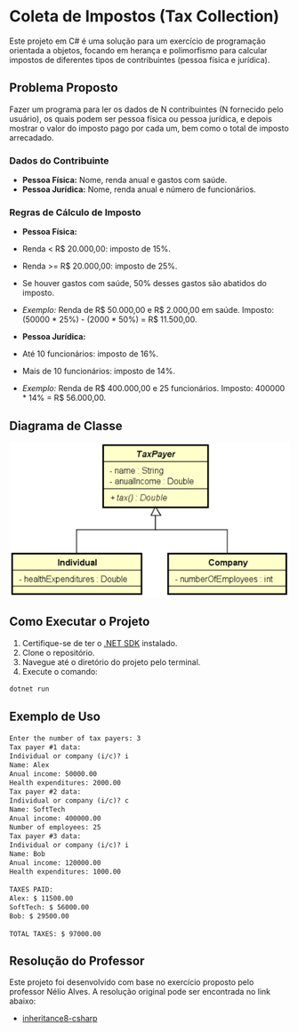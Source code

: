 
# Coleta de Impostos (Tax Collection)

Este projeto em C# é uma solução para um exercício de programação orientada a objetos, focando em herança e polimorfismo para calcular impostos de diferentes tipos de contribuintes (pessoa física e jurídica).

## Problema Proposto

Fazer um programa para ler os dados de N contribuintes (N fornecido pelo usuário), os quais podem ser pessoa física ou pessoa jurídica, e depois mostrar o valor do imposto pago por cada um, bem como o total de imposto arrecadado.

### Dados do Contribuinte

*   **Pessoa Física:** Nome, renda anual e gastos com saúde.
*   **Pessoa Jurídica:** Nome, renda anual e número de funcionários.

### Regras de Cálculo de Imposto

*   **Pessoa Física:**
  *   Renda < R$ 20.000,00: imposto de 15%.
  *   Renda >= R$ 20.000,00: imposto de 25%.
  *   Se houver gastos com saúde, 50% desses gastos são abatidos do imposto.
  *   *Exemplo:* Renda de R$ 50.000,00 e R$ 2.000,00 em saúde. Imposto: (50000 * 25%) - (2000 * 50%) = R$ 11.500,00.

*   **Pessoa Jurídica:**
  *   Até 10 funcionários: imposto de 16%.
  *   Mais de 10 funcionários: imposto de 14%.
  *   *Exemplo:* Renda de R$ 400.000,00 e 25 funcionários. Imposto: 400000 * 14% = R$ 56.000,00.

## Diagrama de Classe

![Diagrama de Classe](./class-diagram.png)

## Como Executar o Projeto

1.  Certifique-se de ter o [.NET SDK](https://dotnet.microsoft.com/download) instalado.
2.  Clone o repositório.
3.  Navegue até o diretório do projeto pelo terminal.
4.  Execute o comando:
  ```bash
  dotnet run
  ```

## Exemplo de Uso

```
Enter the number of tax payers: 3
Tax payer #1 data:
Individual or company (i/c)? i
Name: Alex
Anual income: 50000.00
Health expenditures: 2000.00
Tax payer #2 data:
Individual or company (i/c)? c
Name: SoftTech
Anual income: 400000.00
Number of employees: 25
Tax payer #3 data:
Individual or company (i/c)? i
Name: Bob
Anual income: 120000.00
Health expenditures: 1000.00

TAXES PAID:
Alex: $ 11500.00
SoftTech: $ 56000.00
Bob: $ 29500.00

TOTAL TAXES: $ 97000.00
```

## Resolução do Professor

Este projeto foi desenvolvido com base no exercício proposto pelo professor Nélio Alves. A resolução original pode ser encontrada no link abaixo:

*   [inheritance8-csharp](https://github.com/acenelio/inheritance8-csharp)
